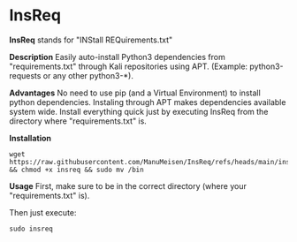 # InsReq
**InsReq** stands for "INStall REQuirements.txt"

**Description**
Easily auto-install Python3 dependencies from "requirements.txt" through Kali repositories using APT. 
(Example: python3-requests or any other python3-*).

**Advantages**
No need to use pip (and a Virtual Environment) to install python dependencies.
Instaling through APT makes dependencies available system wide.
Install everything quick just by executing InsReq from the directory where "requirements.txt" is.

**Installation**
```
wget https://raw.githubusercontent.com/ManuMeisen/InsReq/refs/heads/main/insreq && chmod +x insreq && sudo mv /bin
```

**Usage**
First, make sure to be in the correct directory (where your "requirements.txt" is).

Then just execute:
```
sudo insreq
```
